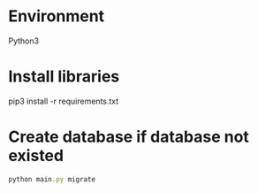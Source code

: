 # Environment
Python3

# Install libraries
pip3 install -r requirements.txt

# Create database if database not existed
```js
python main.py migrate
```